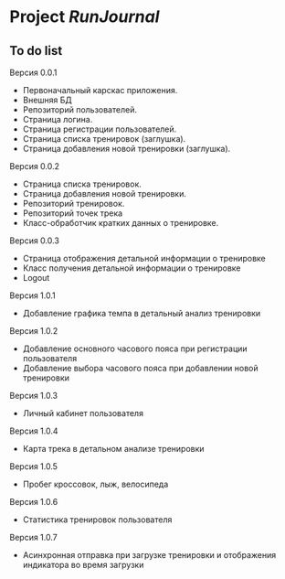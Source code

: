 # Project *RunJournal*
## To do list


Версия 0.0.1

- Первоначальный карскас приложения.
- Внешняя БД
- Репозиторий пользователей. 
- Страница логина. 
- Страница регистрации пользователей. 
- Страница списка тренировок (заглушка). 
- Страница добавления новой тренировки (заглушка). 

Версия 0.0.2
  
- Страница списка тренировок.
- Страница добавления новой тренировки.
- Репозиторий тренировок. 
- Репозиторий точек трека
- Класс-обработчик кратких данных о тренировке. 


Версия 0.0.3

- Страница отображения детальной информации о тренировке
- Класс получения детальной информации о тренировке
- Logout


Версия 1.0.1
- Добавление графика темпа в детальный анализ тренировки

Версия 1.0.2
- Добавление основного часового пояса при регистрации пользователя
- Добавление выбора часового пояса при добавлении новой тренировки

Версия 1.0.3
- Личный кабинет пользователя

Версия 1.0.4
- Карта трека в детальном анализе тренировки

Версия 1.0.5
- Пробег кроссовок, лыж, велосипеда

Версия 1.0.6
- Статистика тренировок пользователя

Версия 1.0.7
- Асинхронная отправка при загрузке тренировки и отображения индикатора во время загрузки

